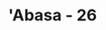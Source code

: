 ---
title: "'Abasa - 26"
no: 26
arabic_no: ٢٦
ayah: ثُمَّ شَقَقْنَا الْاَرْضَ شَقًّاۙ
translation: "kemudian Kami belah bumi dengan sebaik-baiknya,"
tafsir: "Kemudian Allah membukakan permukaan bumi dengan sebaik-baiknya agar supaya udara dan sinar matahari dapat masuk ke dalam bagian bumi, sehingga tanahnya menjadi subur untuk menumbuhkan berbagai tanaman."
---